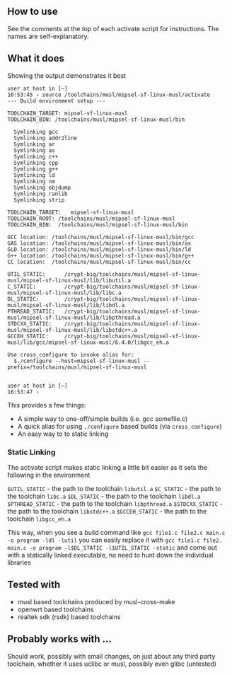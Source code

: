 ## How to use

See the comments at the top of each activate script for instructions. The names are self-explanatory.

## What it does

Showing the output demonstrates it best

```
user at host in [~]   
16:53:45 › source /toolchains/musl/mipsel-sf-linux-musl/activate
--- Build environment setup ---

TOOLCHAIN_TARGET: mipsel-sf-linux-musl
TOOLCHAIN_BIN: /toolchains/musl/mipsel-sf-linux-musl/bin

  Symlinking gcc
  Symlinking addr2line
  Symlinking ar
  Symlinking as
  Symlinking c++
  Symlinking cpp
  Symlinking g++
  Symlinking ld
  Symlinking nm
  Symlinking objdump
  Symlinking ranlib
  Symlinking strip

TOOLCHAIN_TARGET: 	mipsel-sf-linux-musl
TOOLCHAIN_ROOT:	/toolchains/musl/mipsel-sf-linux-musl
TOOLCHAIN_BIN: 	/toolchains/musl/mipsel-sf-linux-musl/bin

GCC location: /toolchains/musl/mipsel-sf-linux-musl/bin/gcc
GAS location: /toolchains/musl/mipsel-sf-linux-musl/bin/as
GLD location: /toolchains/musl/mipsel-sf-linux-musl/bin/ld
G++ location: /toolchains/musl/mipsel-sf-linux-musl/bin/g++
CC location:  /toolchains/musl/mipsel-sf-linux-musl/bin/cc

UTIL_STATIC:      /crypt-big/toolchains/musl/mipsel-sf-linux-musl/mipsel-sf-linux-musl/lib/libutil.a
C_STATIC:         /crypt-big/toolchains/musl/mipsel-sf-linux-musl/mipsel-sf-linux-musl/lib/libc.a
DL_STATIC:        /crypt-big/toolchains/musl/mipsel-sf-linux-musl/mipsel-sf-linux-musl/lib/libdl.a
PTHREAD_STATIC:   /crypt-big/toolchains/musl/mipsel-sf-linux-musl/mipsel-sf-linux-musl/lib/libpthread.a
STDCXX_STATIC:    /crypt-big/toolchains/musl/mipsel-sf-linux-musl/mipsel-sf-linux-musl/lib/libstdc++.a
GCCEH_STATIC:     /crypt-big/toolchains/musl/mipsel-sf-linux-musl/lib/gcc/mipsel-sf-linux-musl/6.4.0/libgcc_eh.a

Use cross_configure to invoke alias for:
  $./configure --host=mipsel-sf-linux-musl --prefix=/toolchains/musl/mipsel-sf-linux-musl


user at host in [~]   
16:53:47 › 
```

This provides a few things:

* A simple way to one-off/simple builds (i.e. gcc somefile.c)
* A quick alias for using `./configure` based builds (via `cross_configure`)
* An easy way to to static linking

### Static Linking

The activate script makes static linking a little bit easier as it sets the following in the environment

`$UTIL_STATIC` - the path to the toolchain `libutil.a`
`$C_STATIC` - the path to the toolchain `libc.a`
`$DL_STATIC` - the path to the toolchain `libdl.a`
`$PTHREAD_STATIC` - the path to the toolchain `libpthread.a`
`$STDCXX_STATIC` - the path to the toolchain `libstdc++.a`
`$GCCEH_STATIC` - the path to the toolchain `libgcc_eh.a`

This way, when you see a build command like `gcc file1.c file2.c main.c -o program -ldl -lutil` you can easily replace it with `gcc file1.c file2. main.c -o program -l$DL_STATIC -l$UTIL_STATIC -static` and come out with a statically linked executable, no need to hunt down the individual libraries

## Tested with

* musl based toolchains produced by musl-cross-make
* openwrt based toolchains
* realtek sdk (rsdk) based toolchains

## Probably works with ...

Should work, possibly with small changes, on just about any third party toolchain, whether it uses uclibc or musl, possibly even glibc (untested)